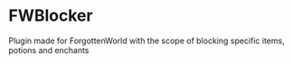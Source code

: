 # FWBlocker
Plugin made for ForgottenWorld with the scope of blocking specific items, potions and enchants
